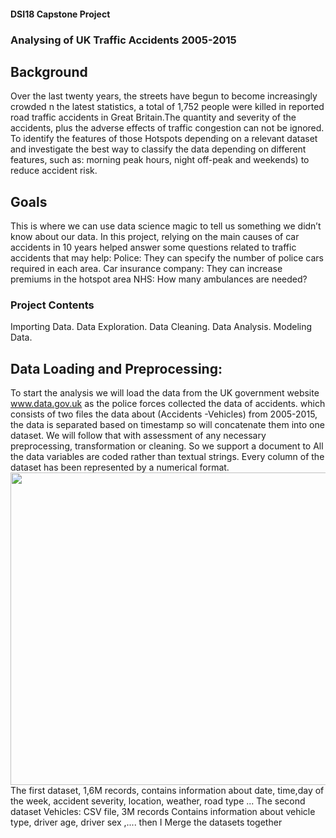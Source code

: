 #### DSI18 Capstone Project
### Analysing of UK Traffic Accidents 2005-2015
## Background
Over the last twenty years, the streets have begun to become increasingly crowded n the latest statistics, a total of 1,752 people were killed in reported road traffic accidents in Great Britain.The quantity and severity of the accidents, plus the adverse effects of traffic congestion can not be ignored.
To identify the features of those Hotspots depending on a relevant dataset and investigate the best way to classify the data depending on different features, such as: morning peak hours, night off-peak and weekends) to reduce accident risk.
## Goals
This is where we can use data science magic to tell us something we didn’t know about our data.
In this project, relying on the main causes of car accidents in 10 years helped answer some questions related to traffic accidents that may help:
Police: They can specify the number of police cars required in each area.
Car insurance company: They can increase premiums in the hotspot area
NHS: How many ambulances are needed?
### Project Contents
Importing Data.
Data Exploration.
Data Cleaning.
Data Analysis.
Modeling Data.
## Data Loading and Preprocessing:
To start the analysis we will load the data from the UK government website www.data.gov.uk as the police forces collected the data of accidents.
which consists of two files the data about (Accidents -Vehicles) from 2005-2015, the data is separated based on timestamp so will concatenate them into one dataset. We will follow that with assessment of any necessary preprocessing, transformation or cleaning.
So we support a document to All the data variables are coded rather than textual strings.
Every column of the dataset has been represented by a numerical format.
<img src=images/Hospital-Ward-image-2.jpg width="875" height="500">
The first dataset, 1,6M records, contains information about date, time,day of the week, accident severity, location, weather, road type ...
The second dataset  Vehicles: CSV file, 3M records Contains information about vehicle type, driver age, driver sex ,.... 
then I Merge the datasets together
